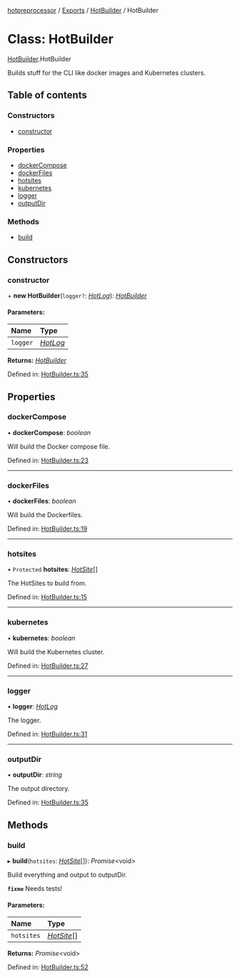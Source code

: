 [hotpreprocessor](../README.md) / [Exports](../modules.md) / [HotBuilder](../modules/hotbuilder.md) / HotBuilder

# Class: HotBuilder

[HotBuilder](../modules/hotbuilder.md).HotBuilder

Builds stuff for the CLI like docker images and Kubernetes clusters.

## Table of contents

### Constructors

- [constructor](hotbuilder.hotbuilder-1.md#constructor)

### Properties

- [dockerCompose](hotbuilder.hotbuilder-1.md#dockercompose)
- [dockerFiles](hotbuilder.hotbuilder-1.md#dockerfiles)
- [hotsites](hotbuilder.hotbuilder-1.md#hotsites)
- [kubernetes](hotbuilder.hotbuilder-1.md#kubernetes)
- [logger](hotbuilder.hotbuilder-1.md#logger)
- [outputDir](hotbuilder.hotbuilder-1.md#outputdir)

### Methods

- [build](hotbuilder.hotbuilder-1.md#build)

## Constructors

### constructor

\+ **new HotBuilder**(`logger?`: [*HotLog*](hotlog.hotlog-1.md)): [*HotBuilder*](hotbuilder.hotbuilder-1.md)

#### Parameters:

Name | Type |
:------ | :------ |
`logger` | [*HotLog*](hotlog.hotlog-1.md) |

**Returns:** [*HotBuilder*](hotbuilder.hotbuilder-1.md)

Defined in: [HotBuilder.ts:35](https://github.com/OurFreeLight/HotPreprocessor/blob/75bbcd5/src/HotBuilder.ts#L35)

## Properties

### dockerCompose

• **dockerCompose**: *boolean*

Will build the Docker compose file.

Defined in: [HotBuilder.ts:23](https://github.com/OurFreeLight/HotPreprocessor/blob/75bbcd5/src/HotBuilder.ts#L23)

___

### dockerFiles

• **dockerFiles**: *boolean*

Will build the Dockerfiles.

Defined in: [HotBuilder.ts:19](https://github.com/OurFreeLight/HotPreprocessor/blob/75bbcd5/src/HotBuilder.ts#L19)

___

### hotsites

• `Protected` **hotsites**: [*HotSite*](../interfaces/hotpreprocessor.hotsite.md)[]

The HotSites to build from.

Defined in: [HotBuilder.ts:15](https://github.com/OurFreeLight/HotPreprocessor/blob/75bbcd5/src/HotBuilder.ts#L15)

___

### kubernetes

• **kubernetes**: *boolean*

Will build the Kubernetes cluster.

Defined in: [HotBuilder.ts:27](https://github.com/OurFreeLight/HotPreprocessor/blob/75bbcd5/src/HotBuilder.ts#L27)

___

### logger

• **logger**: [*HotLog*](hotlog.hotlog-1.md)

The logger.

Defined in: [HotBuilder.ts:31](https://github.com/OurFreeLight/HotPreprocessor/blob/75bbcd5/src/HotBuilder.ts#L31)

___

### outputDir

• **outputDir**: *string*

The output directory.

Defined in: [HotBuilder.ts:35](https://github.com/OurFreeLight/HotPreprocessor/blob/75bbcd5/src/HotBuilder.ts#L35)

## Methods

### build

▸ **build**(`hotsites`: [*HotSite*](../interfaces/hotpreprocessor.hotsite.md)[]): *Promise*<void\>

Build everything and output to outputDir.

**`fixme`** Needs tests!

#### Parameters:

Name | Type |
:------ | :------ |
`hotsites` | [*HotSite*](../interfaces/hotpreprocessor.hotsite.md)[] |

**Returns:** *Promise*<void\>

Defined in: [HotBuilder.ts:52](https://github.com/OurFreeLight/HotPreprocessor/blob/75bbcd5/src/HotBuilder.ts#L52)
